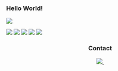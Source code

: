 ### Hello World!

![](https://komarev.com/ghpvc/?username=nahyunEE)

![](https://github-profile-summary-cards.vercel.app/api/cards/profile-details?username=NahyunEE&theme=blue_green)
![](https://github-profile-summary-cards.vercel.app/api/cards/repos-per-language?username=NahyunEE&theme=blue_green)
![](https://github-profile-summary-cards.vercel.app/api/cards/most-commit-language?username=NahyunEE&theme=blue_green)
![](https://github-profile-summary-cards.vercel.app/api/cards/stats?username=NahyunEE&theme=blue_green)
![](https://github-profile-summary-cards.vercel.app/api/cards/productive-time?username=NahyunEE&theme=blue_green)

<h3 align="center">Contact</h3>
<div align="center">

  <a href="mailto:nahyunkim@gmail.com">
    <img
      src="https://img.shields.io/badge/nahyunkim@gmail.com-D14836?style=for-the-badge&logo=gmail&logoColor=white"/>&nbsp
  </a>
</div
<br>
<br>
